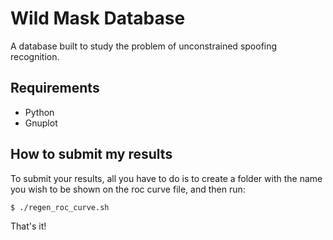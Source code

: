 # **Wild Mask Database**

A database built to study the problem of unconstrained spoofing recognition.

## Requirements

* Python
* Gnuplot

## How to submit my results

To submit your results, all you have to do is to create a folder with the name you wish to be shown on the roc curve file, and then run:

```
$ ./regen_roc_curve.sh
```

That's it!
